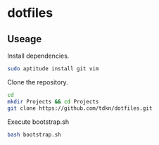 dotfiles
========

Useage
------
Install dependencies.

```bash
sudo aptitude install git vim
```

Clone the repository.

```bash
cd
mkdir Projects && cd Projects
git clone https://github.com/tdkn/dotfiles.git
```

Execute bootstrap.sh

```bash
bash bootstrap.sh
```
